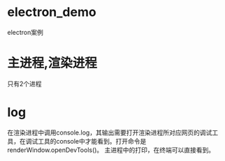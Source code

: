 # electron_demo
electron案例
# 主进程,渲染进程
只有2个进程

# log
在渲染进程中调用console.log，其输出需要打开渲染进程所对应网页的调试工具，在调试工具的console中才能看到。打开命令是renderWindow.openDevTools()。
主进程中的打印，在终端可以直接看到。

